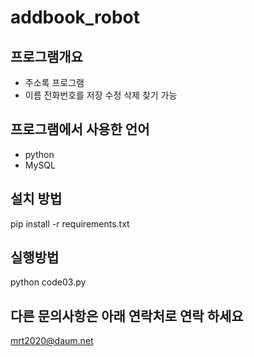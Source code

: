 # addbook_robot
## 프로그램개요 
- 주소록 프로그램
- 이름 전화번호를 저장 수정 삭제 찾기 가능
## 프로그램에서 사용한 언어 
- python
- MySQL
## 설치 방법 
pip install -r requirements.txt
## 실행방법 
python code03.py
## 다른 문의사항은 아래 연락처로 연락 하세요 
mrt2020@daum.net
